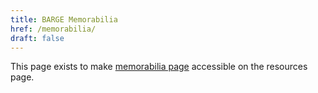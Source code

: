 ```yaml
---
title: BARGE Memorabilia
href: /memorabilia/
draft: false
---
```


This page exists to make [memorabilia page](/memorabilia/) accessible
on the resources page.

